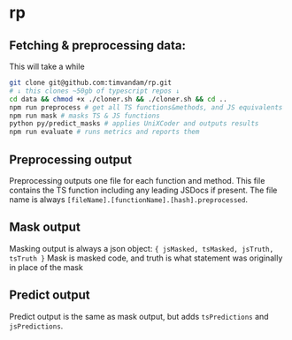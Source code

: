 # rp

## Fetching & preprocessing data:
This will take a while
```bash
git clone git@github.com:timvandam/rp.git
# ↓ this clones ~50gb of typescript repos ↓ 
cd data && chmod +x ./cloner.sh && ./cloner.sh && cd ..
npm run preprocess # get all TS functions&methods, and JS equivalents
npm run mask # masks TS & JS functions
python py/predict_masks # applies UniXCoder and outputs results
npm run evaluate # runs metrics and reports them
```

## Preprocessing output
Preprocessing outputs one file for each function and method.
This file contains the TS function including any leading JSDocs if present.
The file name is always `[fileName].[functionName].[hash].preprocessed`.

## Mask output
Masking output is always a json object: `{ jsMasked, tsMasked, jsTruth, tsTruth }`
Mask is masked code, and truth is what statement was originally in place of the mask

## Predict output
Predict output is the same as mask output, but adds `tsPredictions` and `jsPredictions`.
